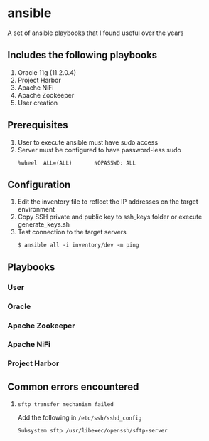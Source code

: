 # ansible
A set of ansible playbooks that I found useful over the years



## Includes the following playbooks
1. Oracle 11g (11.2.0.4)
2. Project Harbor
3. Apache NiFi
4. Apache Zookeeper
5. User creation



## Prerequisites

1. User to execute ansible must have sudo access
2. Server must be configured to have password-less sudo
    ```
    %wheel  ALL=(ALL)       NOPASSWD: ALL
    ```



## Configuration

1. Edit the inventory file to reflect the IP addresses on the target environment
2. Copy SSH private and public key to ssh_keys folder or execute generate_keys.sh
3. Test connection to the target servers
    ```
    $ ansible all -i inventory/dev -m ping
    ```


## Playbooks

### User

### Oracle

### Apache Zookeeper

### Apache NiFi

### Project Harbor



## Common errors encountered

1. ```sftp transfer mechanism failed```

    Add the following in ```/etc/ssh/sshd_config```

    ```
    Subsystem sftp /usr/libexec/openssh/sftp-server
    ```
